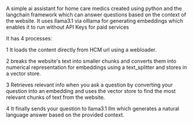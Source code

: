 A simple ai assistant for home care medics created using python and the langchain framework which can answer questions based on the context of the website.
It uses llama3.1 via olllama for generating embeddings which enables it to run without API Keys for paid services

It has 4 processes:

1 It loads the content directly from HCM url using a webloader.

2 breaks the website's text into smaller chunks and converts them into numerical representation for embeddings using a text_splitter and stores in a vector store.

3 Retrieves relevant info when you ask a question by converting your question into an embedding and uses the vector store to find the most relevant chunks of text from the website.

4 It finally sends your question to llama3.1 llm which generates a natural language answer  based on the provided context.
